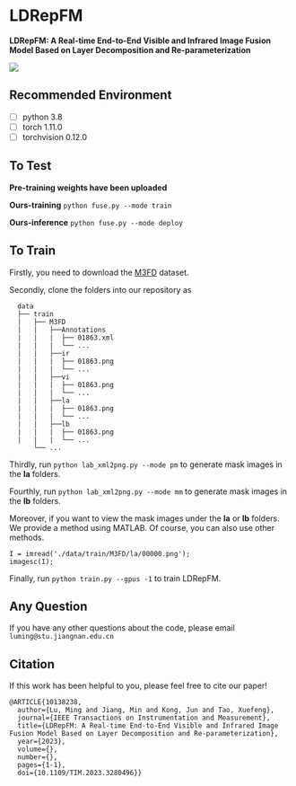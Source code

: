 # LDRepFM
**LDRepFM: A Real-time End-to-End Visible and Infrared Image Fusion Model Based on Layer Decomposition and Re-parameterization**

<img src="/assets/figure_1.png"/>

## Recommended Environment
 - [ ] python  3.8
 - [ ] torch  1.11.0
 - [ ] torchvision 0.12.0
## To Test
**Pre-training weights have been uploaded**

**Ours-training** `python fuse.py --mode train`

**Ours-inference** `python fuse.py --mode deploy`
## To Train
Firstly, you need to download the [M3FD](https://github.com/JinyuanLiu-CV/TarDAL) dataset.

Secondly, clone the folders into our repository as
```
  data
  ├── train
  |   ├── M3FD
  |   |   ├──Annotations
  |   |   |  ├── 01863.xml
  |   |   |  └── ...
  |   |   ├──ir
  |   |   |  ├── 01863.png
  |   |   |  └── ...
  |   |   ├──vi
  |   |   |  ├── 01863.png
  |   |   |  └── ...
  |   |   ├──la
  |   |   |  ├── 01863.png
  |   |   |  └── ...
  |   |   ├──lb
  |   |   |  ├── 01863.png
  |   |   |  └── ...
      └── ...
```
Thirdly, run `python lab_xml2png.py --mode pm` to generate mask images in the **la**  folders.

Fourthly, run `python lab_xml2png.py --mode mm` to generate mask images in the **lb** folders.

Moreover, if you want to view the mask images under the **la** or **lb** folders. We provide a method using MATLAB. Of course, you can also use other methods.

```
I = imread('./data/train/M3FD/la/00000.png');
imagesc(I);
```
Finally, run `python train.py --gpus -1` to train LDRepFM.
## Any Question
If you have any other questions about the code, please email `luming@stu.jiangnan.edu.cn`
## Citation
If this work has been helpful to you, please feel free to cite our paper!

```
@ARTICLE{10138238,
  author={Lu, Ming and Jiang, Min and Kong, Jun and Tao, Xuefeng},
  journal={IEEE Transactions on Instrumentation and Measurement}, 
  title={LDRepFM: A Real-time End-to-End Visible and Infrared Image Fusion Model Based on Layer Decomposition and Re-parameterization}, 
  year={2023},
  volume={},
  number={},
  pages={1-1},
  doi={10.1109/TIM.2023.3280496}}
```
